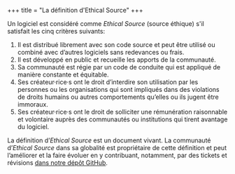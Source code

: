+++
title = "La définition d'Ethical Source"
+++

Un logiciel est considéré comme *Ethical Source* (source éthique) s'il satisfait les cinq critères suivants:

1. Il est distribué librement avec son code source et peut être utilisé ou combiné avec d’autres logiciels sans redevances ou frais.
1. Il est développé en public et recueille les apports de la communauté.
1. Sa communauté est régie par un code de conduite qui est appliqué de manière constante et équitable.
1. Ses créateur·rice·s ont le droit d’interdire son utilisation par les personnes ou les organisations qui sont impliqués dans des violations de droits humains ou autres comportements qu’elles ou ils jugent être immoraux.
1. Ses créateur·rice·s ont le droit de solliciter une rémunération raisonnable et volontaire auprès des communautés ou institutions qui tirent avantage du logiciel.

La définition d’*Ethical Source* est un document vivant. La communauté d’*Ethical Source* dans sa globalité est propriétaire de cette définition et peut l’améliorer et la faire évoluer en y contribuant, notamment, par des tickets et révisions [dans notre dépôt GitHub](https://github.com/ContributorCovenant/ethicalsource "Ethical Source Definition source code").

